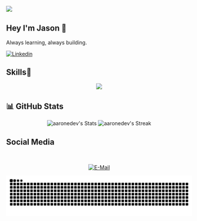 ![](https://github.com/halfrost/halfrost/blob/master/icons/header_.png) 

## Hey I'm Jason 👋
Always learning, always building.

[![Linkedin](https://img.shields.io/badge/linked-in-369?style=flat-square&logo=linkedin&logoColor=white&color=blue)](https://www.linkedin.com/in/jason-alva/)

## Skills🥷

<p align="center">
  <a href="https://skillicons.dev">
    <img src="https://skillicons.dev/icons?i=arduino,raspberrypi,mongodb,prisma,fastapi,firebase,js,nodejs,redux,react,nextjs,c,cpp,py,sklearn" />
  </a>
</p>





## 📊 GitHub Stats

<div class="badges-githubstats">
  <p align="center">
    <img src="https://github-readme-stats.vercel.app/api?username=JasonAlva&theme=radical&show_icons=true&hide_border=true&count_private=true" alt="aaronedev's Stats" height="165">
    <img src="https://github-readme-streak-stats.herokuapp.com/?user=JasonAlva&theme=radical&hide_border=true" alt="aaronedev's Streak" height="165">
  </p>
</div>



## Social Media
&nbsp;<div align="center">
  
  
  [![E-Mail](https://img.shields.io/badge/email-reveal-2a8?style=flat-square&logo=gmail&logoColor=white)]()

</div>

<div align="center">
  <img src="https://github.com/JasonAlva/JasonAlva/blob/output/github-contribution-grid-snake.svg" alt='img-py'>
</div>
<!--
**JasonAlva/JasonAlva** is a ✨ _special_ ✨ repository because its `README.md` (this file) appears on your GitHub profile.

Here are some ideas to get you started:

- 🔭 I’m currently working on ...
- 🌱 I’m currently learning ...
- 👯 I’m looking to collaborate on ...
- 🤔 I’m looking for help with ...
- 💬 Ask me about ...
- 📫 How to reach me: ...
- 😄 Pronouns: ...
- ⚡ Fun fact: ...
-->
